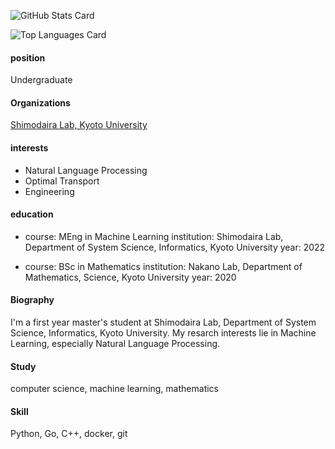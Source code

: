![GitHub Stats Card](https://github-readme-stats.vercel.app/api?username=ymgw55)

![Top Languages Card](https://github-readme-stats.vercel.app/api/top-langs/?username=ymgw55)

#### position
Undergraduate

#### Organizations
[Shimodaira Lab, Kyoto University]("http://stat.sys.i.kyoto-u.ac.jp/")

#### interests
* Natural Language Processing
* Optimal Transport
* Engineering

#### education
  * course: MEng in Machine Learning
    institution: Shimodaira Lab, Department of System Science, Informatics, Kyoto University
    year: 2022
    
  * course: BSc in Mathematics
    institution: Nakano Lab, Department of Mathematics, Science, Kyoto University
    year: 2020

#### Biography
I'm a first year master's student at Shimodaira Lab, Department of System Science, Informatics, Kyoto University. My resarch interests lie in Machine Learning, especially Natural Language Processing.

#### Study
computer science, machine learning, mathematics

#### Skill
Python, Go, C++, docker, git
